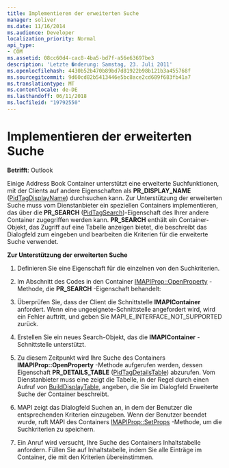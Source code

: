 ```yaml
---
title: Implementieren der erweiterten Suche
manager: soliver
ms.date: 11/16/2014
ms.audience: Developer
localization_priority: Normal
api_type:
- COM
ms.assetid: 08cc60d4-cac8-4ba5-bd7f-a56e63697be3
description: 'Letzte �nderung: Samstag, 23. Juli 2011'
ms.openlocfilehash: 4430b52b470b89bd7d81922b98b121b3a455768f
ms.sourcegitcommit: 9d60cd82b5413446e5bc8ace2cd689f683fb41a7
ms.translationtype: MT
ms.contentlocale: de-DE
ms.lasthandoff: 06/11/2018
ms.locfileid: "19792550"
---
```

# <a name="implementing-advanced-searching"></a>Implementieren der erweiterten Suche

  
  
**Betrifft**: Outlook 
  
Einige Address Book Container unterstützt eine erweiterte Suchfunktionen, mit der Clients auf andere Eigenschaften als **PR_DISPLAY_NAME** ([PidTagDisplayName](pidtagdisplayname-canonical-property.md)) durchsuchen kann. Zur Unterstützung der erweiterten Suche muss vom Dienstanbieter ein speziellen Containers implementieren, das über die **PR_SEARCH** ([PidTagSearch](pidtagsearch-canonical-property.md))-Eigenschaft des Ihrer andere Container zugegriffen werden kann. **PR_SEARCH** enthält ein Container-Objekt, das Zugriff auf eine Tabelle anzeigen bietet, die beschreibt das Dialogfeld zum eingeben und bearbeiten die Kriterien für die erweiterte Suche verwendet. 
  
 **Zur Unterstützung der erweiterten Suche**
  
1. Definieren Sie eine Eigenschaft für die einzelnen von den Suchkriterien.
    
2. Im Abschnitt des Codes in den Container [IMAPIProp::OpenProperty](imapiprop-openproperty.md) -Methode, die **PR_SEARCH** -Eigenschaft behandelt: 
    
1. Überprüfen Sie, dass der Client die Schnittstelle **IMAPIContainer** anfordert. Wenn eine ungeeignete-Schnittstelle angefordert wird, wird ein Fehler auftritt, und geben Sie MAPI_E_INTERFACE_NOT_SUPPORTED zurück. 
    
2. Erstellen Sie ein neues Search-Objekt, das die **IMAPIContainer** -Schnittstelle unterstützt. 
    
3. Zu diesem Zeitpunkt wird Ihre Suche des Containers **IMAPIProp::OpenProperty** -Methode aufgerufen werden, dessen Eigenschaft **PR_DETAILS_TABLE** ([PidTagDetailsTable](pidtagdetailstable-canonical-property.md)) abzurufen. Vom Dienstanbieter muss eine zeigt die Tabelle, in der Regel durch einen Aufruf von [BuildDisplayTable](builddisplaytable.md), angeben, die Sie im Dialogfeld Erweiterte Suche der Container beschreibt.
    
4. MAPI zeigt das Dialogfeld Suchen an, in dem der Benutzer die entsprechenden Kriterien einzugeben. Wenn der Benutzer beendet wurde, ruft MAPI des Containers [IMAPIProp::SetProps](imapiprop-setprops.md) -Methode, um die Suchkriterien zu speichern. 
    
5. Ein Anruf wird versucht, Ihre Suche des Containers Inhaltstabelle anfordern. Füllen Sie auf Inhaltstabelle, indem Sie alle Einträge im Container, die mit den Kriterien übereinstimmen.
    

